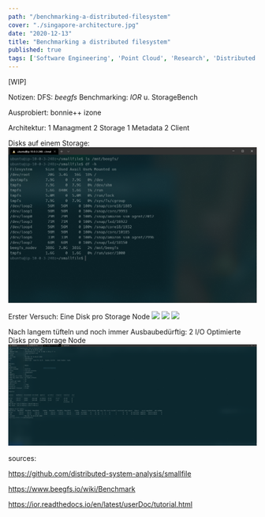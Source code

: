 ```yaml
---
path: "/benchmarking-a-distributed-filesystem"
cover: "./singapore-architecture.jpg"
date: "2020-12-13"
title: "Benchmarking a distributed filesystem"
published: true
tags: ['Software Engineering', 'Point Cloud', 'Research', 'Distributed Filesystem']
---
```


[WIP]

Notizen:
DFS: *beegfs*
Benchmarking: *IOR* u. StorageBench

Ausprobiert:
bonnie++
izone

Architektur:
1 Managment
2 Storage
1 Metadata
2 Client



Disks auf einem Storage:
![](./dh-h.png)

Erster Versuch: Eine Disk pro Storage Node
![](./IOR-Test-Naive_standard.png)
![](./IOR-Test-io1_iops.png)
![](./IOR-Test-io1_throughput.png)

Nach langem tüfteln und noch immer Ausbaubedürftig: 2 I/O Optimierte Disks pro Storage Node
![](./IOR-Test-two-disk-per-storage-parallel-client.png)



sources:

https://github.com/distributed-system-analysis/smallfile

https://www.beegfs.io/wiki/Benchmark

https://ior.readthedocs.io/en/latest/userDoc/tutorial.html